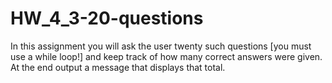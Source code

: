 # HW_4_3-20-questions
In this assignment you will ask the user twenty such questions [you must use a while loop!] and keep track of how many correct answers were given. At the end output a message that displays that total. 
